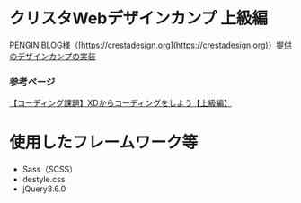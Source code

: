 # クリスタWebデザインカンプ 上級編

PENGIN BLOG様（[https://crestadesign.org](https://crestadesign.org)）提供のデザインカンプの実装

### 参考ページ
[【コーディング課題】XDからコーディングをしよう【上級編】](https://crestadesign.org/cording-third/)

# 使用したフレームワーク等
- Sass（SCSS）
- destyle.css
- jQuery3.6.0